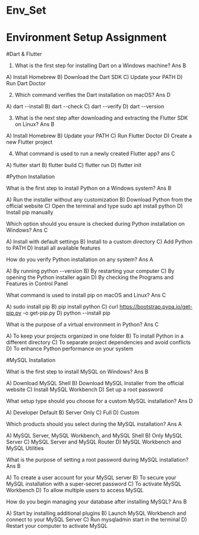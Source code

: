 # Env_Set

# Environment Setup Assignment

#Dart & Flutter

1. What is the first step for installing Dart on a Windows machine? Ans B

A) Install Homebrew
B) Download the Dart SDK
C) Update your PATH
D) Run Dart Doctor


2. Which command verifies the Dart installation on macOS? Ans D

A) dart --install
B) dart --check
C) dart --verify
D) dart --version


3. What is the next step after downloading and extracting the Flutter SDK on Linux? Ans B

A) Install Homebrew
B) Update your PATH
C) Run Flutter Doctor
D) Create a new Flutter project


4. What command is used to run a newly created Flutter app? ans C

A) flutter start
B) flutter build
C) flutter run
D) flutter init


#Python Installation

What is the first step to install Python on a Windows system? Ans B

A) Run the installer without any customization
B) Download Python from the official website
C) Open the terminal and type sudo apt install python
D) Install pip manually

Which option should you ensure is checked during Python installation on Windows? Ans C

A) Install with default settings
B) Install to a custom directory
C) Add Python to PATH
D) Install all available features

How do you verify Python installation on any system? Ans A

A) By running python --version
B) By restarting your computer
C) By opening the Python installer again
D) By checking the Programs and Features in Control Panel

What command is used to install pip on macOS and Linux? Ans C

A) sudo install pip
B) pip install python
C) curl https://bootstrap.pypa.io/get-pip.py -o get-pip.py
D) python --install pip

What is the purpose of a virtual environment in Python? Ans C

A) To keep your projects organized in one folder
B) To install Python in a different directory
C) To separate project dependencies and avoid conflicts
D) To enhance Python performance on your system

#MySQL Installation

What is the first step to install MySQL on Windows? Ans B

A) Download MySQL Shell
B) Download MySQL Installer from the official website
C) Install MySQL Workbench
D) Set up a root password

What setup type should you choose for a custom MySQL installation? Ans D

A) Developer Default
B) Server Only
C) Full
D) Custom

Which products should you select during the MySQL installation? Ans A

A) MySQL Server, MySQL Workbench, and MySQL Shell
B) Only MySQL Server
C) MySQL Server and MySQL Router
D) MySQL Workbench and MySQL Utilities

What is the purpose of setting a root password during MySQL installation? Ans B

A) To create a user account for your MySQL server
B) To secure your MySQL installation with a super-secret password
C) To activate MySQL Workbench
D) To allow multiple users to access MySQL

How do you begin managing your database after installing MySQL? Ans B

A) Start by installing additional plugins
B) Launch MySQL Workbench and connect to your MySQL Server
C) Run mysqladmin start in the terminal
D) Restart your computer to activate MySQL
